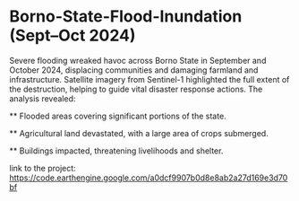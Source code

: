 ﻿# Borno-State-Flood-Inundation (Sept–Oct 2024)

 Severe flooding wreaked havoc across Borno State in September and October 2024, displacing communities and damaging farmland and infrastructure. Satellite imagery from Sentinel-1 highlighted the full extent of the destruction, helping to guide vital disaster response actions. The analysis revealed:

** Flooded areas covering significant portions of the state.

** Agricultural land devastated, with a large area of crops submerged.

** Buildings impacted, threatening livelihoods and shelter.

link to the project: https://code.earthengine.google.com/a0dcf9907b0d8e8ab2a27d169e3d70bf

